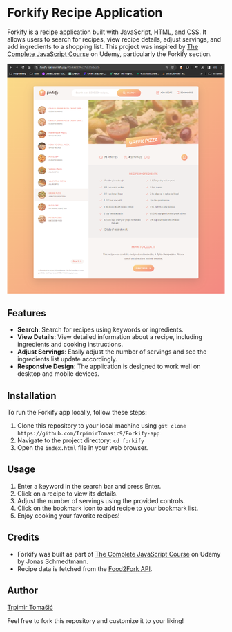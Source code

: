 # Forkify Recipe Application

Forkify is a recipe application built with JavaScript, HTML, and CSS. It allows users to search for recipes, view recipe details, adjust servings, and add ingredients to a shopping list. This project was inspired by [The Complete JavaScript Course](https://www.udemy.com/course/the-complete-javascript-course/) on Udemy, particularly the Forkify section.

![Forkify Screenshot](screenshot.png)

## Features

- **Search**: Search for recipes using keywords or ingredients.
- **View Details**: View detailed information about a recipe, including ingredients and cooking instructions.
- **Adjust Servings**: Easily adjust the number of servings and see the ingredients list update accordingly.
- **Responsive Design**: The application is designed to work well on desktop and mobile devices.

## Installation

To run the Forkify app locally, follow these steps:

1. Clone this repository to your local machine using `git clone https://github.com/TrpimirTomasic9/Forkify-app`
2. Navigate to the project directory: `cd forkify`
3. Open the `index.html` file in your web browser.

## Usage

1. Enter a keyword in the search bar and press Enter.
2. Click on a recipe to view its details.
3. Adjust the number of servings using the provided controls.
4. Click on the bookmark icon to add recipe to your bookmark list.
5. Enjoy cooking your favorite recipes!

## Credits

- Forkify was built as part of [The Complete JavaScript Course](https://www.udemy.com/course/the-complete-javascript-course/) on Udemy by Jonas Schmedtmann.
- Recipe data is fetched from the [Food2Fork API](https://forkify-api.herokuapp.com/api/v2/recipes/).

## Author

[Trpimir Tomašić](https://github.com/TrpimirTomasic9)

Feel free to fork this repository and customize it to your liking!

